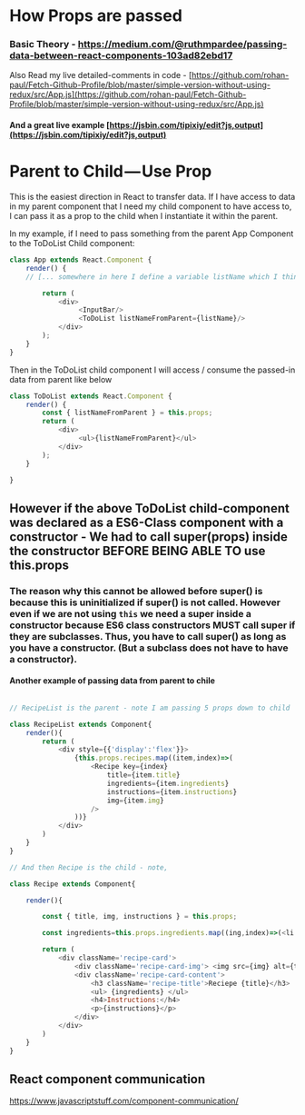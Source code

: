 # How Props are passed

### Basic Theory - https://medium.com/@ruthmpardee/passing-data-between-react-components-103ad82ebd17

Also Read my live detailed-comments in code - [https://github.com/rohan-paul/Fetch-Github-Profile/blob/master/simple-version-without-using-redux/src/App.js](https://github.com/rohan-paul/Fetch-Github-Profile/blob/master/simple-version-without-using-redux/src/App.js)

#### And a great live example [https://jsbin.com/tipixiy/edit?js,output](https://jsbin.com/tipixiy/edit?js,output)

# Parent to Child — Use Prop

This is the easiest direction in React to transfer data. If I have access to data in my parent component that I need my child component to have access to, I can pass it as a prop to the child when I instantiate it within the parent.

In my example, if I need to pass something from the parent App Component to the ToDoList Child component:

```js
class App extends React.Component {
    render() {
    // [... somewhere in here I define a variable listName which I think will be useful as data in my ToDoList component...]

        return (
            <div>
                 <InputBar/>
                 <ToDoList listNameFromParent={listName}/>
            </div>
        );
    }
}
```

Then in the ToDoList child component I will access / consume the passed-in data from parent like below

```js
class ToDoList extends React.Component {
    render() {
        const { listNameFromParent } = this.props;
        return (
            <div>
                 <ul>{listNameFromParent}</ul>
            </div>
        );
    }

}
```

## However if the above ToDoList child-component was declared as a ES6-Class component with a constructor -  We had to call super(props) inside the constructor BEFORE BEING ABLE TO use this.props

### The reason why this cannot be allowed before super() is because this is uninitialized if super() is not called. However even if we are not using ``this`` we need a super inside a constructor because ES6 class constructors MUST call super if they are subclasses. Thus, you have to call super() as long as you have a constructor. (But a subclass does not have to have a constructor).

#### Another example of passing data from parent to chile

```js

// RecipeList is the parent - note I am passing 5 props down to child

class RecipeList extends Component{
    render(){
        return (
            <div style={{'display':'flex'}}>
                {this.props.recipes.map((item,index)=>(
                    <Recipe key={index}
                        title={item.title}
                        ingredients={item.ingredients}
                        instructions={item.instructions}
                        img={item.img}
                    />
                ))}
            </div>
        )
    }
}

// And then Recipe is the child - note,

class Recipe extends Component{

    render(){

        const { title, img, instructions } = this.props;

        const ingredients=this.props.ingredients.map((ing,index)=>(<li key={index} >{ing}</li>));

        return (
            <div className='recipe-card'>
                <div className='recipe-card-img'> <img src={img} alt={title}/> </div>
                <div className='recipe-card-content'>
                    <h3 className='recipe-title'>Reciepe {title}</h3>
                    <ul> {ingredients} </ul>
                    <h4>Instructions:</h4>
                    <p>{instructions}</p>
                </div>
            </div>
        )
    }
}

```


## React component communication

https://www.javascriptstuff.com/component-communication/